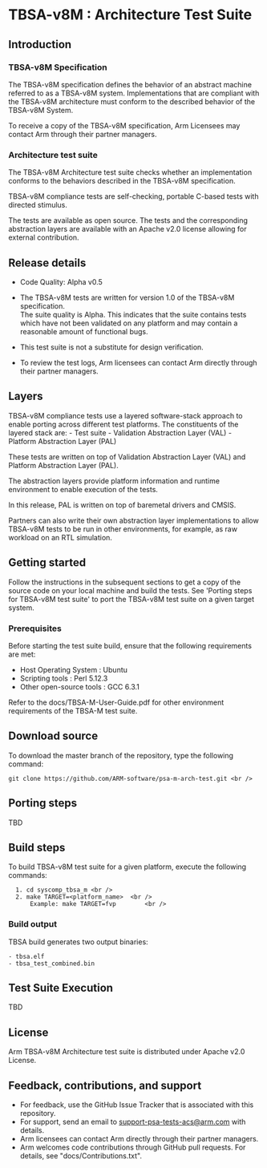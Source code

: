 
# TBSA-v8M : Architecture Test Suite


## Introduction

### TBSA-v8M Specification

The TBSA-v8M specification defines the behavior of an abstract machine referred to as a TBSA-v8M system. Implementations that are compliant with the TBSA-v8M architecture must conform to the described behavior of the TBSA-v8M System.

To receive a copy of the TBSA-v8M specification, Arm Licensees may contact Arm through their partner managers.

### Architecture test suite

The TBSA-v8M Architecture test suite checks whether an implementation conforms to the behaviors described in the TBSA-v8M specification.

TBSA-v8M compliance tests are self-checking, portable C-based tests
with directed stimulus.

The tests are available as open source. The tests and the corresponding abstraction layers are available with an Apache v2.0 license allowing for external contribution.


## Release details
 - Code Quality: Alpha v0.5
 - The TBSA-v8M tests are written for version 1.0 of the TBSA-v8M specification. <br />
   The suite quality is Alpha. This indicates that the suite contains tests which have not been validated on any platform and may contain a reasonable amount of functional bugs.

  - This test suite is not a substitute for design verification.

 - To review the test logs, Arm licensees can contact Arm directly through their partner managers.

## Layers

TBSA-v8M compliance tests use a layered software-stack approach to enable porting across different test platforms. The constituents of the layered stack are:
         - Test suite
         - Validation Abstraction Layer (VAL)
         - Platform Abstraction Layer (PAL)


These tests are written on top of Validation Abstraction Layer (VAL) and Platform Abstraction Layer (PAL).

The abstraction layers provide platform information and runtime environment to enable execution of the tests.

In this release, PAL is written on top of baremetal drivers and CMSIS.

Partners can also write their own abstraction layer implementations to allow TBSA-v8M tests to be run in other environments, for example, as raw workload on an RTL simulation.


## Getting started

Follow the instructions in the subsequent sections to get a copy of the source code on your local machine and build the tests. See 'Porting steps for TBSA-v8M test suite' to port the TBSA-v8M test suite on a given target system.


### Prerequisites

Before starting the test suite build, ensure that the following requirements are met:

- Host Operating System     : Ubuntu
- Scripting tools           : Perl 5.12.3
- Other open-source tools   : GCC 6.3.1

Refer to the docs/TBSA-M-User-Guide.pdf for other environment requirements of the TBSA-M test suite.
<br />


## Download source
To download the master branch of the repository, type the following command:

	git clone https://github.com/ARM-software/psa-m-arch-test.git <br />


## Porting steps

TBD

## Build steps

To build TBSA-v8M test suite for a given platform, execute the following commands:

      1. cd syscomp_tbsa_m <br />
      2. make TARGET=<platform_name>  <br />
          Example: make TARGET=fvp        <br />


### Build output
TBSA build generates two output binaries:
        
	- tbsa.elf  
	- tbsa_test_combined.bin

## Test Suite Execution

TBD

## License

Arm TBSA-v8M Architecture test suite is distributed under Apache v2.0 License.


## Feedback, contributions, and support

 - For feedback, use the GitHub Issue Tracker that is associated with this repository.
 - For support, send an email to support-psa-tests-acs@arm.com with details.
 - Arm licensees can contact Arm directly through their partner managers.
 - Arm welcomes code contributions through GitHub pull requests. For details, see "docs/Contributions.txt".
